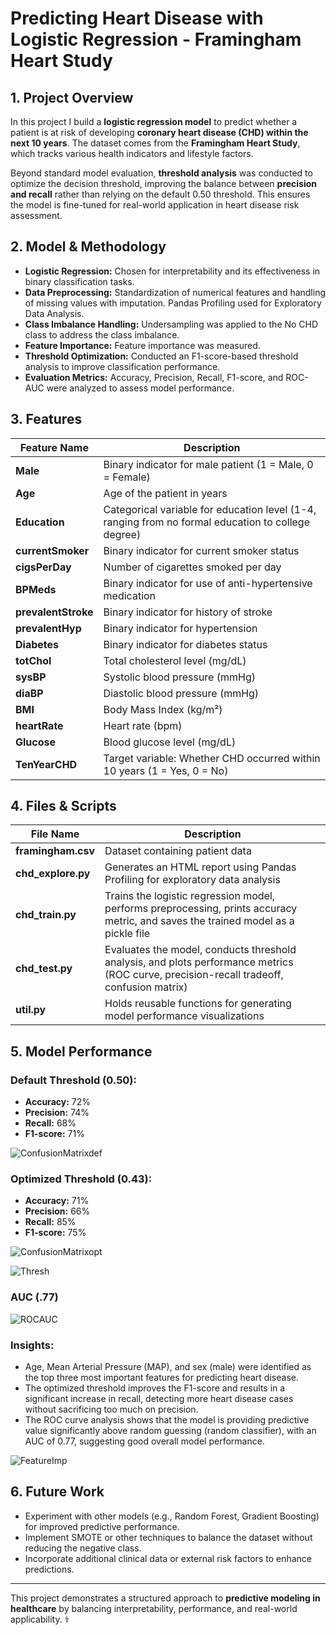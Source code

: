 # Predicting Heart Disease with Logistic Regression - Framingham Heart Study

## 1. Project Overview
In this project I build a **logistic regression model** to predict whether a patient is at risk of developing **coronary heart disease (CHD) within the next 10 years**. The dataset comes from the **Framingham Heart Study**, which tracks various health indicators and lifestyle factors.

Beyond standard model evaluation, **threshold analysis** was conducted to optimize the decision threshold, improving the balance between **precision and recall** rather than relying on the default 0.50 threshold. This ensures the model is fine-tuned for real-world application in heart disease risk assessment.

## 2. Model & Methodology
- **Logistic Regression:** Chosen for interpretability and its effectiveness in binary classification tasks.
- **Data Preprocessing:** Standardization of numerical features and handling of missing values with imputation. Pandas Profiling used for Exploratory Data Analysis.
- **Class Imbalance Handling:** Undersampling was applied to the No CHD class to address the class imbalance.
- **Feature Importance:** Feature importance was measured.
- **Threshold Optimization:** Conducted an F1-score-based threshold analysis to improve classification performance.
- **Evaluation Metrics:** Accuracy, Precision, Recall, F1-score, and ROC-AUC were analyzed to assess model performance.

## 3. Features
| Feature Name     | Description |
|-----------------|-------------|
| **Male**        | Binary indicator for male patient (1 = Male, 0 = Female) |
| **Age**         | Age of the patient in years |
| **Education**   | Categorical variable for education level (1-4, ranging from no formal education to college degree) |
| **currentSmoker** | Binary indicator for current smoker status |
| **cigsPerDay**  | Number of cigarettes smoked per day |
| **BPMeds**      | Binary indicator for use of anti-hypertensive medication |
| **prevalentStroke** | Binary indicator for history of stroke |
| **prevalentHyp** | Binary indicator for hypertension |
| **Diabetes**    | Binary indicator for diabetes status |
| **totChol**     | Total cholesterol level (mg/dL) |
| **sysBP**       | Systolic blood pressure (mmHg) |
| **diaBP**       | Diastolic blood pressure (mmHg) |
| **BMI**         | Body Mass Index (kg/m²) |
| **heartRate**   | Heart rate (bpm) |
| **Glucose**     | Blood glucose level (mg/dL) |
| **TenYearCHD**  | Target variable: Whether CHD occurred within 10 years (1 = Yes, 0 = No) |

## 4. Files & Scripts
| File Name       | Description |
|----------------|-------------|
| **framingham.csv** | Dataset containing patient data |
| **chd_explore.py** | Generates an HTML report using Pandas Profiling for exploratory data analysis |
| **chd_train.py** | Trains the logistic regression model, performs preprocessing, prints accuracy metric, and saves the trained model as a pickle file |
| **chd_test.py** | Evaluates the model, conducts threshold analysis, and plots performance metrics (ROC curve, precision-recall tradeoff, confusion matrix) |
| **util.py** | Holds reusable functions for generating model performance visualizations |

## 5. Model Performance
### **Default Threshold (0.50):**
- **Accuracy:** 72%
- **Precision:** 74%
- **Recall:** 68%
- **F1-score:** 71%

![ConfusionMatrixdef](Model%20Performance/ConfusionMatrix_default.png)

### **Optimized Threshold (0.43):**
- **Accuracy:** 71%
- **Precision:** 66%
- **Recall:** 85%
- **F1-score:** 75%

![ConfusionMatrixopt](Model%20Performance/ConfusionMatrix_optimized.png)

![Thresh](Model%20Performance/ThresholdAnalysis.png)

### AUC (.77)

![ROCAUC](Model%20Performance/ROC_Curve.png)

### **Insights:**
- Age, Mean Arterial Pressure (MAP), and sex (male) were identified as the top three most important features for predicting heart disease.
- The optimized threshold improves the F1-score and results in a significant increase in recall, detecting more heart disease cases without sacrificing too much on precision.
- The ROC curve analysis shows that the model is providing predictive value significantly above random guessing (random classifier), with an AUC of 0.77, suggesting good overall model performance.

![FeatureImp](Model%20Performance/FeatureImportance.png)

## 6. Future Work
- Experiment with other models (e.g., Random Forest, Gradient Boosting) for improved predictive performance.
- Implement SMOTE or other techniques to balance the dataset without reducing the negative class.
- Incorporate additional clinical data or external risk factors to enhance predictions.

---
This project demonstrates a structured approach to **predictive modeling in healthcare** by balancing interpretability, performance, and real-world applicability. ⚕️
